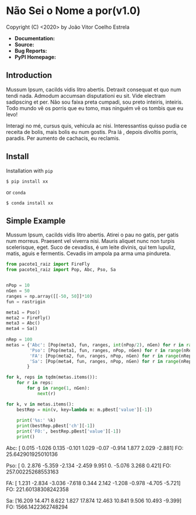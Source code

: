 Não Sei o Nome a por(v1.0)
==================

Copyright (C) <2020> by João Vitor Coelho Estrela

   
- **Documentation:** 
- **Source:** 
- **Bug Reports:** 
- **PyPI Homepage:** 

Introduction
------------
Mussum Ipsum, cacilds vidis litro abertis. Detraxit consequat et quo num tendi nada. Admodum accumsan disputationi eu sit. Vide electram sadipscing et per. Não sou faixa preta cumpadi, sou preto inteiris, inteiris. Todo mundo vê os porris que eu tomo, mas ninguém vê os tombis que eu levo!

Interagi no mé, cursus quis, vehicula ac nisi. Interessantiss quisso pudia ce receita de bolis, mais bolis eu num gostis. Pra lá , depois divoltis porris, paradis. Per aumento de cachacis, eu reclamis.

Install
-------
Installation with ``pip``

    $ pip install xx
    
or ``conda``

    $ conda install xx
    
Simple Example
--------------

Mussum Ipsum, cacilds vidis litro abertis. Atirei o pau no gatis, per gatis num morreus. Praesent vel viverra nisi. Mauris aliquet nunc non turpis scelerisque, eget. Suco de cevadiss, é um leite divinis, qui tem lupuliz, matis, aguis e fermentis. Cevadis im ampola pa arma uma pindureta.

```python
from pacote1_raiz import FireFly
from pacote1_raiz import Pop, Abc, Pso, Sa


nPop = 10
nGen = 50
ranges = np.array([[-50, 50]]*10)
fun = rastrigin

meta1 = Pso()
meta2 = FireFly()
meta3 = Abc()
meta4 = Sa()
  
nRep = 100
metas = {'Abc': [Pop(meta3, fun, ranges, int(nPop/2), nGen) for r in range(nRep)],
         'Pso': [Pop(meta1, fun, ranges, nPop, nGen) for r in range(nRep)],
         'FA': [Pop(meta2, fun, ranges, nPop, nGen) for r in range(nRep)],
         'Sa': [Pop(meta4, fun, ranges, nPop, nGen) for r in range(nRep)]
        }

for k, reps in tqdm(metas.items()):
    for r in reps:
        for g in range(1, nGen):
            next(r)

for k, v in metas.items():
    bestRep = min(v, key=lambda m: m.pBest['value'][-1])
   
    print('%s:' %k)
    print(bestRep.pBest['ch'][-1])
    print('FO:', bestRep.pBest['value'][-1])
    print()
```
  Abc:
  [ 0.015 -1.026  0.135 -0.101  1.029 -0.07  -0.914  1.877  2.029 -2.881]
  FO: 25.642901925010136

  Pso:
  [ 0.     2.876 -5.359 -2.134 -2.459  9.951  0.    -5.076  3.268  0.421]
  FO: 257.00225268553163

  FA:
  [ 1.231 -2.834 -3.036 -7.618  0.344  2.142 -1.208 -0.978 -4.705 -5.721]
  FO: 221.60138308242358

  Sa:
  [16.209 14.471  8.622  1.827 17.874 12.463 10.841  9.506 10.493 -9.399]
  FO: 1566.1422362748294
